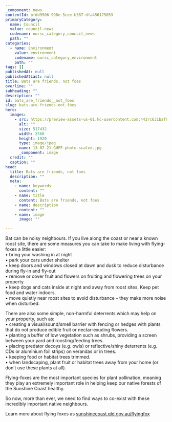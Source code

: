 ```yaml
---
_component: news
contentId: bfdd9506-998e-5cee-b587-dfa456175053
primaryCategory:
  name: Council
  value: council-news
  codename: oursc_category_council_news
  path: ""
categories:
  - name: Environment
    value: environment
    codename: oursc_category_environment
    path: ""
tags: []
publishedAt: null
publishedAtLast: null
title: Bats are friends, not foes
overline: ""
subheading: ""
description: ""
id: bats_are_friends__not_foes
slug: bats-are-friends-not-foes
hero:
  images:
    - src: https://preview-assets-us-01.kc-usercontent.com:443/c631baf8-1b46-001f-580c-d0001b68b4a8/33ad8ca6-cb11-4857-ae4a-90a2beb6b249/13-07-21-GHFF-photo-scaled.jpg
      alt: ""
      size: 517432
      width: 2560
      height: 1920
      type: image/jpeg
      name: 13-07-21-GHFF-photo-scaled.jpg
      _component: image
  credit: ""
  caption: ""
head:
  title: Bats are friends, not foes
  description: ""
  meta:
    - name: keywords
      content: ""
    - name: title
      content: Bats are friends, not foes
    - name: description
      content: ""
    - name: image
      image: ""

---
```

Bat can be noisy neighbours. If you live along the coast or near a known roost site, there are some measures you can take to make living with flying-foxes a little easier:\
• bring your washing in at night\
• park your cars under shelter\
• keep doors and windows closed at dawn and dusk to reduce disturbance during fly-in and fly-out\
• remove or cover fruit and flowers on fruiting and flowering trees on your property\
• keep dogs and cats inside at night and away from roost sites. Keep pet food and water indoors.\
• move quietly near roost sites to avoid disturbance – they make more noise when disturbed.

There are also some simple, non-harmful deterrents which may help on your property, such as:\
• creating a visual/sound/smell barrier with fencing or hedges with plants that do not produce edible fruit or nectar-exuding flowers.\
• planting a buffer of low vegetation such as shrubs, providing a screen between your yard and roosting/feeding trees.\
• placing predator decoys (e.g. owls) or reflective/shiny deterrents (e.g. CDs or aluminium foil strips) on verandas or in trees.\
• keeping food or habitat trees trimmed.\
• when landscaping, plant fruit or habitat trees away from your home (or don’t use these plants at all).

Flying-foxes are the most important species for plant pollination, meaning they play an extremely important role in helping keep our native forests of the Sunshine Coast healthy.

So now, more than ever, we need to find ways to co-exist with these incredibly important native neighbours.

Learn more about flying foxes as [sunshinecoast.qld.gov.au/flyingfox](https://www.sunshinecoast.qld.gov.au/Environment/Native-Animals/Flying-Foxes)
